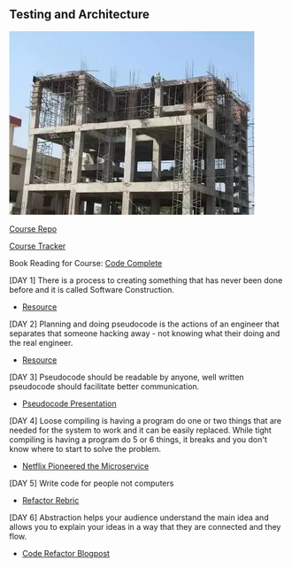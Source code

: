 ## Testing and Architecture

![image of Testing and Architecture](/img/building_structure_and_frame.webp)

[Course Repo](https://github.com/Make-School-Courses/SPD-1.4-Testing-And-Architecture)

[Course Tracker](https://make.sc/trackspd1.4)



Book Reading for Course: [Code Complete](http://aroma.vn/web/wp-content/uploads/2016/11/code-complete-2nd-edition-v413hav.pdf)

[DAY 1] There is a process to creating something that has never been done before and it is called Software Construction.

- [Resource](https://github.com/airbnb/javascript)

[DAY 2] Planning and doing pseudocode is the actions of an engineer that separates that someone hacking away - not knowing what their doing and the real engineer.

- [Resource](https://make-school-courses.github.io/SPD-1.4-Testing-And-Architecture/Resources/2-PseudocodeForPros.pdf)

[DAY 3] Pseudocode should be readable by anyone, well written pseudocode should facilitate better communication.
- [Pseudocode Presentation](https://docs.google.com/presentation/d/1L1wMNjLkIoL7mXApJZcZJKKYqaOIjOfww5oDyF4yzz0/edit?usp=sharing)

[DAY 4] Loose compiling is having a program do one or two things that are needed for the system to work and it can be easily replaced. While tight compiling is having a program do 5 or 6 things, it breaks and you don't know where to start to solve the problem.
- [Netflix Pioneered the Microservice](https://netflix.github.io/)

[DAY 5] Write code for people not computers
- [Refactor Rebric](https://docs.google.com/document/d/1z3wb-LJK4rKVdV97uUQtweBDC56TWPg7GW3CH6nWA4I/edit)

[DAY 6] Abstraction helps your audience understand the main idea and allows you to explain your ideas in a way that they are connected and they flow.
- [Code Refactor Blogpost](https://medium.com/@marianna.campbell/exercism-refactor-ccf8cc44b015)
